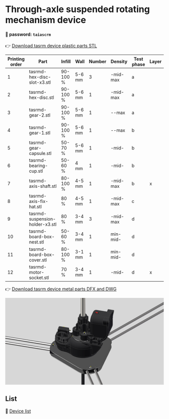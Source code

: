# Through-axle suspended rotating mechanism device

#### 🔑 password: ``` taiascrm ```

👉 [Download tasrm device plastic parts STL](https://github.com/Toy-Artificial-Intelligence-lab/Axial-suspension-carousel-rotation-mechanism-device/blob/main/stl/tasrm-device-plastic-parts.zip)

| Printing order  | Part | Infill  |  Wall   | Number |  Density | Test phase | Layer  |   
| ------------- | ------------- | ------------- | ------------- | ------------- | ------------- | ------------- | ------------- | 
| 1 | tasrmd-hex-disc-slot-x3.stl | 90-100 % |  5-6 mm | 3 | -mid-max | a |    |
| 2 | tasrmd-hex-disc.stl | 90-100 % |  5-6 mm | 1 | -mid-max | a |    |
| 3 | tasrmd-gear-2.stl | 90-100 % |  5-6 mm |  1 | --max | a |    |
| 4 | tasrmd-gear-1.stl | 90-100 % |  5-6 mm | 1  | --max | b |    |
| 5 | tasrmd-gear-capsule.stl | 50-70 % | 5-6 mm  | 1 | -mid- | b |  |
| 6 | tasrmd-bearing-cup.stl | 50-60 % | 4 mm | 1 |  -mid-  | b |   |
| 7 | tasrmd-axis-shaft.stl |  80-100 % | 4-5 mm | 1 | -mid-max  | b | x |
| 8 | tasrmd-axis-fix-hat.stl | 80 % | 4-5 mm | 1 | -mid-max  | c |  |
| 9 | tasrmd-suspension-holder-x3.stl | 80 % |  3-4 mm | 3 | -mid-max  | d |    |
| 10 | tasrmd-board-box-nest.stl | 50-60 % | 3-4 mm | 1  | min-mid-   | d  |  |
| 11 | tasrmd-board-box-cover.stl | 80-100 % |  3-1 mm | 1 | min-mid- |  d |    |
| 12| tasrmd-motor-socket.stl | 70 % |  3-4 mm | 1 | -mid-   | d |  x  |


👉 [Download tasrm device metal parts DFX and DWG](https://github.com/Toy-Artificial-Intelligence-lab/Axial-suspension-carousel-rotation-mechanism-device/blob/main/stl/tasrm-device-metal-part.zip)


 <img src="https://github.com/Toy-Artificial-Intelligence-lab/Axial-suspension-carousel-rotation-mechanism-device/blob/main/image/Through-axle-suspended-rotating-mechanism-device.jpg" width="800">  

 

## List

📌  [Device list](https://github.com/Toy-Artificial-Intelligence-lab/Axial-suspension-carousel-rotation-mechanism-device/blob/main/mdmu/device.md)

 
